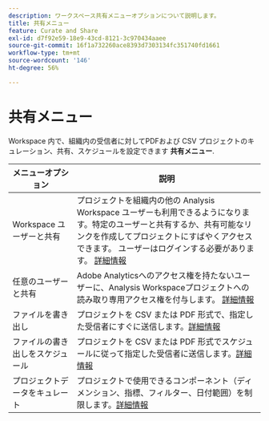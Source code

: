 ```yaml
---
description: ワークスペース共有メニューオプションについて説明します。
title: 共有メニュー
feature: Curate and Share
exl-id: d7f92e59-18e9-43cd-8121-3c970434aaee
source-git-commit: 16f1a732260ace8393d7303134fc351740fd1661
workflow-type: tm+mt
source-wordcount: '146'
ht-degree: 56%

---
```


# 共有メニュー

Workspace 内で、組織内の受信者に対してPDFおよび CSV プロジェクトのキュレーション、共有、スケジュールを設定できます **共有メニュー**.

| メニューオプション | 説明 |
|---|---|
| Workspace ユーザーと共有 | プロジェクトを組織内の他の Analysis Workspace ユーザーも利用できるようになります。特定のユーザーと共有するか、共有可能なリンクを作成してプロジェクトにすばやくアクセスできます。 ユーザーはログインする必要があります。 [詳細情報](/help/analysis-workspace/curate-share/share-projects.md) |
| 任意のユーザーと共有 | Adobe Analyticsへのアクセス権を持たないユーザーに、Analysis Workspaceプロジェクトへの読み取り専用アクセス権を付与します。 [詳細情報](/help/analysis-workspace/curate-share/share-projects.md) |
| ファイルを書き出し | プロジェクトを CSV または PDF 形式で、指定した受信者にすぐに送信します。[詳細情報](/help/analysis-workspace/export/t-schedule-report.md) |
| ファイルの書き出しをスケジュール | プロジェクトを CSV または PDF 形式でスケジュールに従って指定した受信者に送信します。[詳細情報](/help/analysis-workspace/export/t-schedule-report.md) |
| プロジェクトデータをキュレート | プロジェクトで使用できるコンポーネント（ディメンション、指標、フィルター、日付範囲）を制限します。[詳細情報](/help/analysis-workspace/curate-share/curate.md) |
